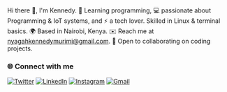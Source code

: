 Hi there 👋, I'm Kennedy. 🌱 Learning programming, 💻 passionate about Programming & IoT systems, and ⚡ a tech lover. Skilled in Linux & terminal basics. 🌍 Based in Nairobi, Kenya. ✉️ Reach me at nyagahkennedymurimi@gmail.com. 🤝 Open to collaborating on coding projects.
### 🌐 Connect with me  

[![Twitter](https://img.shields.io/badge/Twitter-1DA1F2?style=for-the-badge&logo=twitter&logoColor=white)](https://twitter.com/yourusername)
[![LinkedIn](https://img.shields.io/badge/LinkedIn-0A66C2?style=for-the-badge&logo=linkedin&logoColor=white)](https://linkedin.com/in/yourusername)
[![Instagram](https://img.shields.io/badge/Instagram-E4405F?style=for-the-badge&logo=instagram&logoColor=white)](https://instagram.com/yourusername)
[![Gmail](https://img.shields.io/badge/Gmail-D14836?style=for-the-badge&logo=gmail&logoColor=white)](mailto:yourmail@gmail.com)
